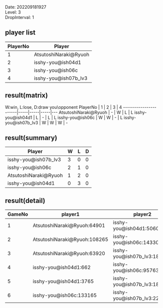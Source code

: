Date: 202209181927  
Level: 3  
DropInterval: 1  
## player list
PlayerNo  |  Player
----------|-----------------------
1         |  AtsutoshiNaraki@Ryuoh
2         |  isshy-you@ish04d1
3         |  isshy-you@ish06c
4         |  isshy-you@ish07b_lv3
## result(matrix)
W:win, L:lose, D:draw
you\opponent PlayerNo  |  1  |  2  |  3  |  4
-----------------------|-----|-----|-----|---
AtsutoshiNaraki@Ryuoh  |  -  |  W  |  L  |  L
isshy-you@ish04d1      |  L  |  -  |  L  |  L
isshy-you@ish06c       |  W  |  W  |  -  |  L
isshy-you@ish07b_lv3   |  W  |  W  |  W  |  -
## result(summary)
Player                 |  W  |  L  |  D
-----------------------|-----|-----|---
isshy-you@ish07b_lv3   |  3  |  0  |  0
isshy-you@ish06c       |  2  |  1  |  0
AtsutoshiNaraki@Ryuoh  |  1  |  2  |  0
isshy-you@ish04d1      |  0  |  3  |  0
## result(detail)
GameNo  |  player1                       |  player2
--------|--------------------------------|-----------------------------
1       |  AtsutoshiNaraki@Ryuoh:64901   |  isshy-you@ish04d1:5060
2       |  AtsutoshiNaraki@Ryuoh:108265  |  isshy-you@ish06c:143302
3       |  AtsutoshiNaraki@Ryuoh:63920   |  isshy-you@ish07b_lv3:180654
4       |  isshy-you@ish04d1:662         |  isshy-you@ish06c:95763
5       |  isshy-you@ish04d1:3765        |  isshy-you@ish07b_lv3:188529
6       |  isshy-you@ish06c:133165       |  isshy-you@ish07b_lv3:222131
